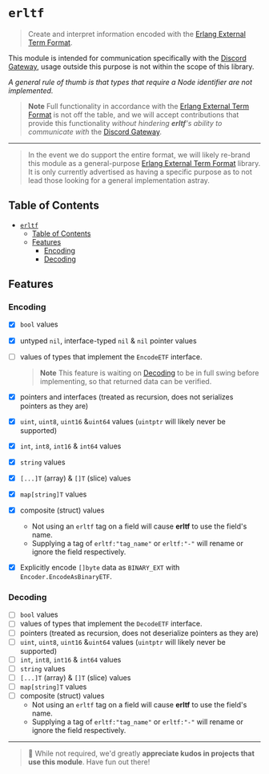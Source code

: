 # `erltf`

> Create and interpret information encoded with the [Erlang External Term Format][erlang-ext-tf].

This module is intended for communication specifically with the [Discord Gateway][discord-gateway],
usage outside this purpose is not within the scope of this library.

*A general rule of thumb is that types that require a Node identifier are not implemented.*

> **Note**
> Full functionality in accordance with the [Erlang External Term Format][erlang-ext-tf] is not off
> the table, and we will accept contributions that provide this functionality *without hindering
> **erltf**'s ability to communicate with* the [Discord Gateway][discord-gateway].

---

> In the event we do support the entire format, we will likely re-brand this module as a
> general-purpose [Erlang External Term Format][erlang-ext-tf] library. It is only currently
> advertised as having a specific purpose as to not lead those looking for a general implementation
> astray.

## Table of Contents

- [`erltf`](#erltf)
  - [Table of Contents](#table-of-contents)
  - [Features](#features)
    - [Encoding](#encoding)
    - [Decoding](#decoding)

## Features

### Encoding

- [X] `bool` values
- [X] untyped `nil`, interface-typed `nil` & `nil` pointer values
- [ ] values of types that implement the `EncodeETF` interface.
    > **Note**
    > This feature is waiting on [Decoding](#decoding) to be in full swing before implementing, so
    > that returned data can be verified.

- [X] pointers and interfaces (treated as recursion, does not serializes pointers as they are)
- [X] `uint`, `uint8`, `uint16` &`uint64` values (`uintptr` will likely never be supported)
- [X] `int`, `int8`, `int16` & `int64` values
- [X] `string` values
- [X] `[...]T` (array) & `[]T` (slice) values
- [X] `map[string]T` values
- [X] composite (struct) values
  - Not using an `erltf` tag on a field will cause **erltf** to use the field's name.
  - Supplying a tag of `erltf:"tag_name"` or `erltf:"-"` will rename or ignore the field
    respectively.

- [X] Explicitly encode `[]byte` data as `BINARY_EXT` with `Encoder.EncodeAsBinaryETF`.

### Decoding

- [ ] `bool` values
- [ ] values of types that implement the `DecodeETF` interface.
- [ ] pointers (treated as recursion, does not deserialize pointers as they are)
- [ ] `uint`, `uint8`, `uint16` &`uint64` values (`uintptr` will likely never be supported)
- [ ] `int`, `int8`, `int16` & `int64` values
- [ ] `string` values
- [ ] `[...]T` (array) & `[]T` (slice) values
- [ ] `map[string]T` values
- [ ] composite (struct) values
  - Not using an `erltf` tag on a field will cause **erltf** to use the field's name.
  - Supplying a tag of `erltf:"tag_name"` or `erltf:"-"` will rename or ignore the field
    respectively.

---

> 👋 While not required, we'd greatly **appreciate kudos in projects that use this module**. Have
> fun out there!

[erlang-ext-tf]: https://www.erlang.org/doc/apps/erts/erl_ext_dist.html
[discord-gateway]: https://discord.com/developers/docs/topics/gateway#gateway
